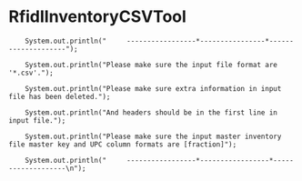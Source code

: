 # RfidIInventoryCSVTool
		System.out.println("     -----------------*----------------*--------------------");
		
		System.out.println("Please make sure the input file format are '*.csv'.");
		
		System.out.println("Please make sure extra information in input file has been deleted.");
		
		System.out.println("And headers should be in the first line in input file.");
		
		System.out.println("Please make sure the input master inventory file master key and UPC column formats are [fraction]");
		
		System.out.println("     -----------------*-----------------*-------------------\n");
